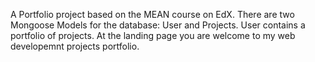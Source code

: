 A Portfolio project based on the MEAN course on EdX.
There are two Mongoose Models for the database: User and Projects. User contains a portfolio of projects. At the landing page you are welcome to my web developemnt projects portfolio.